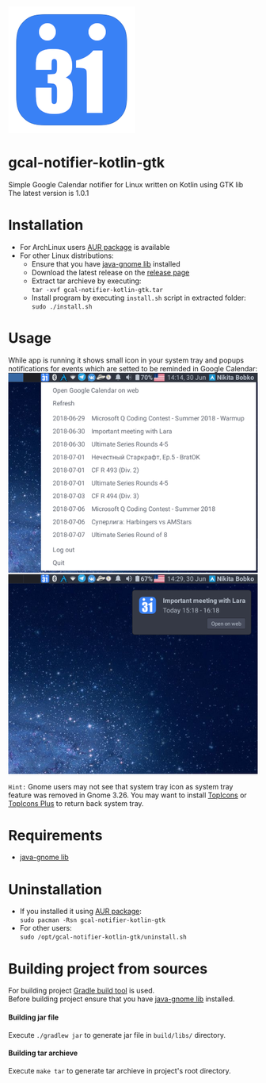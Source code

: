 ![icon](https://raw.githubusercontent.com/nikitabobko/gcal-notifier-kotlin-gtk/master/src/main/resources/icon.png)

# gcal-notifier-kotlin-gtk
Simple Google Calendar notifier for Linux written on Kotlin using GTK lib  
The latest version is 1.0.1

# Installation
* For ArchLinux users [AUR package](https://aur.archlinux.org/packages/gcal-notifier-kotlin-gtk/) is available
* For other Linux distributions:
  * Ensure that you have [java-gnome lib](http://java-gnome.sourceforge.net/) installed
  * Download the latest release on the [release page](https://github.com/nikitabobko/gcal-notifier-kotlin-gtk/releases)
  * Extract tar archieve by executing:  
  `tar -xvf gcal-notifier-kotlin-gtk.tar`
  * Install program by executing `install.sh` script in extracted folder:  
  `sudo ./install.sh`

# Usage
While app is running it shows small icon in your system tray and popups notifications for events which are setted to be reminded in Google Calendar:  
![popup.png](https://raw.githubusercontent.com/nikitabobko/gcal-notifier-kotlin-gtk/master/.screenshots/popup.png)![notif.png](https://raw.githubusercontent.com/nikitabobko/gcal-notifier-kotlin-gtk/master/.screenshots/notif.png)

`Hint:` Gnome users may not see that system tray icon as system tray feature was removed in Gnome 3.26. You may want to install
[TopIcons](https://extensions.gnome.org/extension/495/topicons/) or [TopIcons Plus](https://extensions.gnome.org/extension/1031/topicons/)
to return back system tray.

# Requirements
* [java-gnome lib](http://java-gnome.sourceforge.net/)

# Uninstallation
* If you installed it using [AUR package](https://aur.archlinux.org/packages/gcal-notifier-kotlin-gtk/):  
`sudo pacman -Rsn gcal-notifier-kotlin-gtk`
* For other users:  
`sudo /opt/gcal-notifier-kotlin-gtk/uninstall.sh`

# Building project from sources
For building project [Gradle build tool](https://gradle.org/) is used.  
Before building project ensure that you have [java-gnome lib](http://java-gnome.sourceforge.net/) installed.
#### Building jar file
Execute `./gradlew jar` to generate jar file in `build/libs/` directory.
#### Building tar archieve
Execute `make tar` to generate tar archieve in project's root directory.
